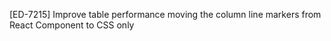 [ED-7215] Improve table performance moving the column line markers from React Component to CSS only  